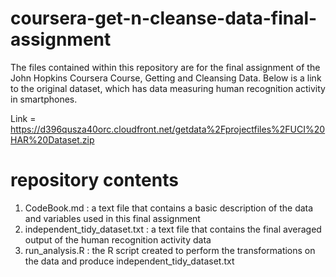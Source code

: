 # coursera-get-n-cleanse-data-final-assignment

The files contained within this repository are for the final assignment of the John Hopkins Coursera Course, Getting and Cleansing Data. Below is a link to the original dataset, which has data measuring human recognition activity in smartphones.

Link = https://d396qusza40orc.cloudfront.net/getdata%2Fprojectfiles%2FUCI%20HAR%20Dataset.zip

# repository contents

  1.  CodeBook.md : a text file that contains a basic description of the data and variables used in this final assignment
  2.  independent_tidy_dataset.txt : a text file that contains the final averaged output of the human recognition activity data
  3.  run_analysis.R : the R script created to perform the transformations on the data and produce independent_tidy_dataset.txt
  

